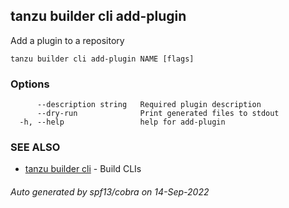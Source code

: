 ## tanzu builder cli add-plugin

Add a plugin to a repository

```
tanzu builder cli add-plugin NAME [flags]
```

### Options

```
      --description string   Required plugin description
      --dry-run              Print generated files to stdout
  -h, --help                 help for add-plugin
```

### SEE ALSO

* [tanzu builder cli](tanzu_builder_cli.md)	 - Build CLIs

###### Auto generated by spf13/cobra on 14-Sep-2022
